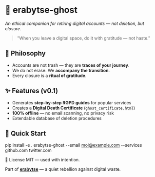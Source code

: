# 👻 erabytse-ghost  
*An ethical companion for retiring digital accounts — not deletion, but closure.*

> "When you leave a digital space, do it with gratitude — not haste."

## 🌿 Philosophy
- Accounts are not trash — they are **traces of your journey**.  
- We do not erase. We **accompany the transition**.  
- Every closure is a **ritual of gratitude**.

## ✨ Features (v0.1)
- Generates **step-by-step RGPD guides** for popular services  
- Creates a **Digital Death Certificate** (`ghost_certificate.html`)  
- **100% offline** — no email scanning, no privacy risk  
- Extendable database of deletion procedures

## 🚀 Quick Start

pip install -e .
erabytse-ghost --email moi@example.com --services github.com twitter.com

📜 License
MIT — used with intention.


Part of **[erabytse](https://erabytse.github.io)** — a quiet rebellion against digital waste.
